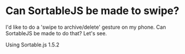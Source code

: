 # Can SortableJS be made to swipe?

I'd like to do a 'swipe to archive/delete' gesture on my phone.
Can SortableJS be made to do that? Let's see.

Using Sortable.js 1.5.2
